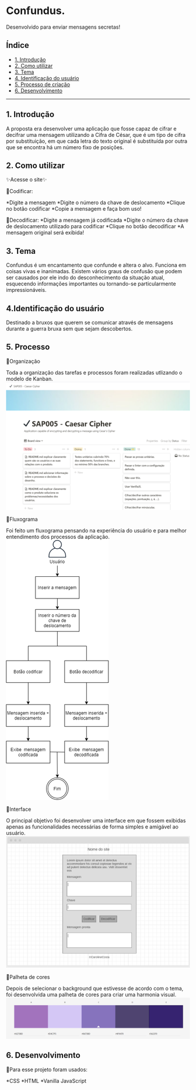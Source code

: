 # Confundus.

Desenvolvido para enviar mensagens secretas!


## Índice

* [1. Introdução](#1-introdução)
* [2. Como utilizar](#2-como-utilizar)
* [3. Tema](#3-tema)
* [4. Identificação do usuário](#4-identificação-do-usuário)
* [5. Processo de criação](#5-processo-de-criação)
* [6. Desenvolvimento](#6-desenvolvimento)


***

## 1. Introdução

 A proposta era desenvolver uma aplicação que fosse capaz de cifrar e decifrar uma mensagem utilizando a Cifra de César, que é um tipo de cifra por substituição, em que cada letra do texto original é substituída por outra que se encontra há um número fixo de posições.

## 2. Como utilizar

✨Acesse o site✨

📌Codificar:

*Digite a mensagem
*Digite o número da chave de deslocamento
*Clique no botão codificar
*Copie a mensagem e faça bom uso!

📌Decodificar:
*Digite a mensagem já codificada
*Digite o número da chave de deslocamento utilizado para codificar
*Clique no botão decodificar
*A mensagem original será exibida!


## 3. Tema

 Confundus é um encantamento que confunde e altera o alvo.
 Funciona em coisas vivas e inanimadas. Existem vários graus de confusão que podem ser causados ​​por ele indo do desconhecimento da situação atual, esquecendo informações importantes ou tornando-se particularmente impressionáveis.

## 4.Identificação do usuário

 Destinado a bruxos que querem se comunicar através de mensagens durante a guerra bruxa sem que sejam descobertos.

## 5. Processo

 📌Organização

 Toda a organização das tarefas e processos foram realizadas utlizando o modelo de Kanban.
 ![Print da tela do Notion](src/files/notion.png)

 📌Fluxograma

 Foi feito um fluxograma pensando na experiência do usuário e para melhor entendimento dos processos da aplicação.
 ![Fluxograma](src/files/fluxograma.png)

 📌Interface

 O principal objetivo foi desenvolver uma interface em que fossem exibidas apenas as funcionalidades necessárias de forma simples e amigável ao usuário.
![Wireframe inicial](src/files/wireframe.png)
 
 📌Palheta de cores

 Depois de selecionar o background que estivesse de acordo com o tema, foi desenvolvida uma palheta de cores para criar uma harmonia visual.
 ![Palheta de cores](src/files/paleta-de-cores.png)

 ## 6. Desenvolvimento

 📌Para esse projeto foram usados:

*CSS
*HTML
*Vanilla JavaScript
